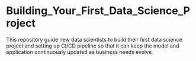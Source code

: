 # Building_Your_First_Data_Science_Project
This repository guide new data scientists to build their first data science project and setting up CI/CD pipeline so that it can keep the model and application continuously updated as business needs evolve.
